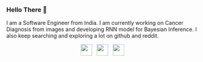 ### Hello There 👋

I am a Software Engineer from India. I am currently working on Cancer Diagnosis from images and developing RNN model for Bayesian Inference. I also keep searching and exploring a lot on github and reddit. 


<p align='center'>
<a href="mailto:ashray17aman@gmail.com"><img height="30" src="https://ssl.gstatic.com/ui/v1/icons/mail/rfr/gmail.ico"></a>&nbsp;&nbsp;
<a href="https://instagram.com/ashray_aman"><img height="30" src="https://github.com/WaylonWalker/WaylonWalker/blob/main/icon/instagram.jpg?raw=true"></a>&nbsp;&nbsp;
<a href="https://www.linkedin.com/in/ashray-aman-68652850/"><img height="30" src="https://github.com/WaylonWalker/WaylonWalker/blob/main/icon/linkedin.png?raw=true"></a>
</p>

<!--
**aman17ashray/aman17ashray** is a ✨ _special_ ✨ repository because its `README.md` (this file) appears on your GitHub profile.
<a href="https://dev.to/waylonwalker"><img height="30" src="https://raw.githubusercontent.com/WaylonWalker/WaylonWalker/main/icon/dev.png"></a>&nbsp;&nbsp;
<a href="https://www.buymeacoffee.com/bBdtMQO"><img height="30" src="https://github.com/WaylonWalker/WaylonWalker/blob/main/icon/by-me-a-coffee.png?raw=true"></a>

Here are some ideas to get you started:

- 🔭 I’m currently working on ...
- 🌱 I’m currently learning ...
- 👯 I’m looking to collaborate on ...
- 🤔 I’m looking for help with ...
- 💬 Ask me about ...
- 📫 How to reach me: ...
- 😄 Pronouns: ...
- ⚡ Fun fact: ...
-->
